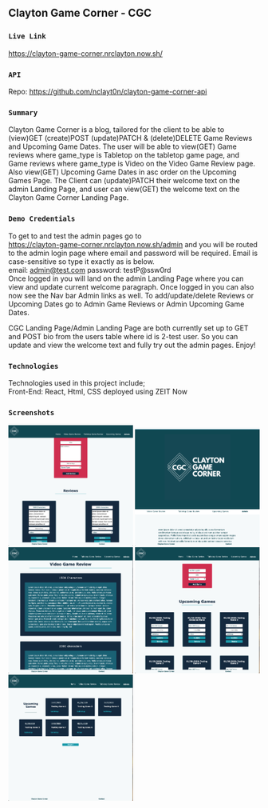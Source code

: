 ## Clayton Game Corner - CGC
### `Live Link`
https://clayton-game-corner.nrclayton.now.sh/
### `API`
Repo: https://github.com/nclayt0n/clayton-game-corner-api
### `Summary`
Clayton Game Corner is a blog, tailored for the client to be able to (view)GET (create)POST (update)PATCH & (delete)DELETE Game Reviews and Upcoming Game Dates. The user will be able to view(GET) Game reviews where game_type is Tabletop on the tabletop game page, and Game reviews where game_type is Video on the Video Game Review page. Also view(GET) Upcoming Game Dates in asc order on the Upcoming Games Page. The Client can (update)PATCH their welcome text on the admin Landing Page, and user can view(GET) the welcome text on the Clayton Game Corner Landing Page.

### `Demo Credentials`
To get to and test the admin pages go to 
<br/>
https://clayton-game-corner.nrclayton.now.sh/admin and you will be routed to the admin login page where email and password will be required.
Email is case-sensitive so type it exactly as is below.
<br/>
email: admin@test.com
password: testP@ssw0rd
<br/>
Once logged in you will land on the admin Landing Page where you can view and update current welcome paragraph. Once logged in you can also now see the Nav bar Admin links as well. To add/update/delete Reviews or Upcoming Dates go to Admin Game Reviews or Admin Upcoming Game Dates.

CGC Landing Page/Admin Landing Page are both currently set up to GET and POST bio from the users table where id is 2-test user. So you can update and view the welcome text and fully try out the admin pages. Enjoy!

### `Technologies`
Technologies used in this project include;<br/>
Front-End: React, Html, CSS
deployed using ZEIT Now

### `Screenshots`
<img src='/src/images/admin-review.png' alt="Admin Game Review" width='250'>
<img src='/src/images/Home.png' alt='Home Page' width='250'>
<img src='/src/images/review.png' alt='Game Review Page' width='250'>
<img src='/src/images/admin-upcoming.png' alt='Admin Upcoming Game Page' width='250'>
<img src='/src/images/upcoming.png' alt='Upcoming Page' width='250'>

